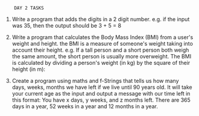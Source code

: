 		DAY 2 TASKS	
1) Write a program that adds the digits in a 2 digit number. e.g. if the input was 35, then the output should be 3 + 5 = 8

2) Write a program that calculates the Body Mass Index (BMI) from a user's weight and height. the BMI is a measure of someone's weight taking into account their height. e.g. If a tall person and a short person both weigh the same amount, the short person is usually more overweight.
The BMI is calculated by dividing a person's weight (in kg) by the square of their height (in m):

3) Create a program using maths and f-Strings that tells us how many days, weeks, months we have left if we live until 90 years old.
It will take your current age as the input and output a message with our time left in this format:
You have x days, y weeks, and z months left.
There are 365 days in a year, 52 weeks in a year and 12 months in a year.
